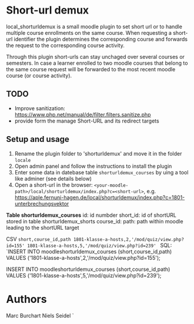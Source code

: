 # Short-url demux
local_shorturldemux is a small moodle plugin to set short url or to handle multiple course enrollments on the same course. When requesting a short-url identifier the plugin determines the corresponding course and forwards the request to the corresponding course activity.

Through this plugin short-urls can stay unchaged over several courses or semesters. In case a learner enrolled to two moodle courses that belong to the same course request will be forwarded to the most recent moodle course (or course activity).

## TODO
* Improve sanitization: https://www.php.net/manual/de/filter.filters.sanitize.php
* provide form the manage Short-URL and its redirect targets

## Setup and usage

1. Rename the plugin folder to 'shorturldemux' and move it in the folder `locale`
2. Open admin panel and follow the instructions to install the plugin
3. Enter some data in datebase table `shorturldemux_courses` by uing a tool like adminer (see details below)
4. Open a short-url in the browser: `<your-moodle-path>/local/shorturldemux/index.php?c=<short-url>`, e.g. https://aple.fernuni-hagen.de/local/shorturldemux/index.php?c=1801-unterbrechungsvektor


**Table shorturldemux_courses**
id: id numbder
short_id: id of shortURL stored in table shorturldemux_shorts
course_id: 
path: path within moodle leading to the shortURL target

CSV
`short,course_id,path
1801-klasse-a-hosts,2,'/mod/quiz/view.php?id=155'
1801-klasse-a-hosts,5,'/mod/quiz/view.php?id=239'
`
SQL:
`INSERT INTO moodleshorturldemux_courses (short,course_id,path) VALUES ('1801-klasse-a-hosts',2,'/mod/quiz/view.php?id=155');

INSERT INTO moodleshorturldemux_courses (short,course_id,path) VALUES ('1801-klasse-a-hosts',5,'/mod/quiz/view.php?id=239');


# Authors
Marc Burchart 
Niels Seidel
`
